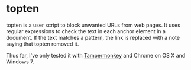 topten
======

topten is a user script to block unwanted URLs from web pages.  It uses regular expressions to check the text in each anchor element in a document.  If the text matches a pattern, the link is replaced with a note saying that topten removed it.  

Thus far, I've only tested it with <a href="https://chrome.google.com/webstore/detail/tampermonkey/dhdgffkkebhmkfjojejmpbldmpobfkfo?hl=en">Tampermonkey</a> and Chrome on OS X and Windows 7.


